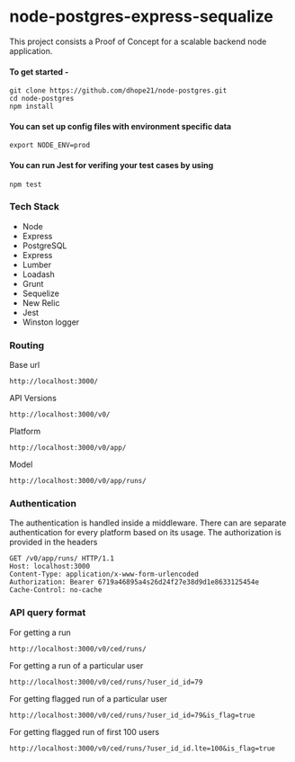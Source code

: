 
# node-postgres-express-sequalize

This project consists a Proof of Concept for a scalable backend node application.

####  To get started -

    git clone https://github.com/dhope21/node-postgres.git
    cd node-postgres
    npm install
    
####  You can set up config files with environment specific data 

    export NODE_ENV=prod

####  You can run Jest for verifing your test cases by using 

    npm test

 
### **Tech Stack**
- Node
- Express
- PostgreSQL
- Express
- Lumber
- Loadash
- Grunt
- Sequelize
- New Relic
- Jest
- Winston logger


### Routing
Base url


    http://localhost:3000/

API Versions


    http://localhost:3000/v0/

Platform


    http://localhost:3000/v0/app/


Model


    http://localhost:3000/v0/app/runs/

### Authentication
The authentication is handled inside a middleware. 
There can are separate authentication for every platform based on its usage.
The authorization is provided in the headers 

    GET /v0/app/runs/ HTTP/1.1
    Host: localhost:3000
    Content-Type: application/x-www-form-urlencoded
    Authorization: Bearer 6719a46895a4s26d24f27e38d9d1e8633125454e
    Cache-Control: no-cache



### API query format
For getting a run 


    http://localhost:3000/v0/ced/runs/

For getting a run of a particular user 


    http://localhost:3000/v0/ced/runs/?user_id_id=79


For getting flagged run of a particular user 


    http://localhost:3000/v0/ced/runs/?user_id_id=79&is_flag=true


For getting flagged run of first 100 users


    http://localhost:3000/v0/ced/runs/?user_id_id.lte=100&is_flag=true